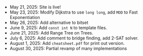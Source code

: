 - May 21, 2025: Site is live!
- May 23, 2025: Modify Dijkstra to use `long long`, add `MOD` to Fast Exponentiation
- May 26, 2025: Add alternative to bitset
- June 9, 2025: Add `const int N` to template files.
- June 21, 2025: Add Range Tree on Trees.
- July 6, 2025: Add comment to bridge finding, add 2-SAT solver.
- August 1, 2025: Add `cheatsheet.pdf` for print out version.
- August 30, 2025: Partial revamp of many implementations
